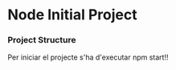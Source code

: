 
# Node Initial Project

### Project Structure

Per iniciar el projecte s'ha d'executar npm start!!

